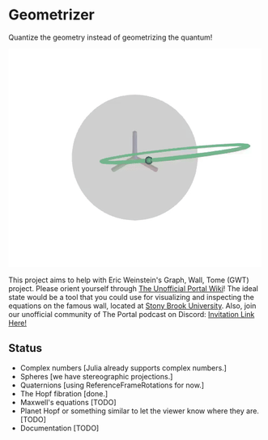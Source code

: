 # Geometrizer
Quantize the geometry instead of geometrizing the quantum!

![the Hopf fibration](thehopffibration.gif "The Hopf fibration")

This project aims to help with Eric Weinstein's Graph, Wall, Tome (GWT) project. Please orient yourself through [The Unofficial Portal Wiki](https://theportal.wiki/wiki/Graph,_Wall,_Tome)! The ideal state would be a tool that you could use for visualizing and inspecting the equations on the famous wall, located at [Stony Brook University](http://www.math.stonybrook.edu/~tony/scgp/wall-story/wall-story.html). Also, join our unofficial community of The Portal podcast on Discord: [Invitation Link Here!](https://discord.gg/U8QQFc2)

## Status
- Complex numbers [Julia already supports complex numbers.]
- Spheres [we have stereographic projections.]
- Quaternions [using ReferenceFrameRotations for now.]
- The Hopf fibration [done.]
- Maxwell's equations [TODO]
- Planet Hopf or something similar to let the viewer know where they are. [TODO]
- Documentation [TODO]
